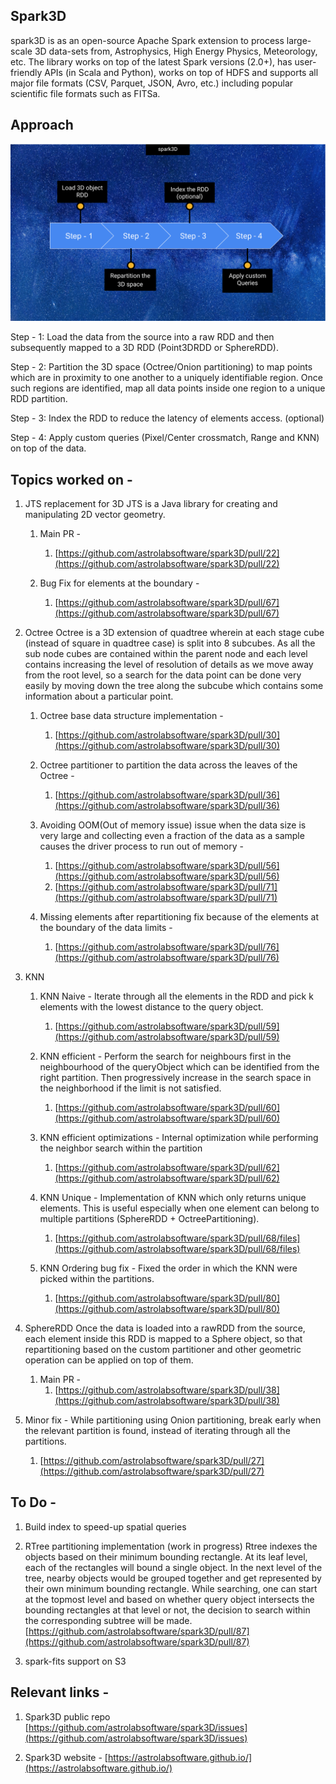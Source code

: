 ## Spark3D

spark3D is as an open-source Apache Spark extension to process large-scale 3D data-sets from, Astrophysics, High Energy Physics, Meteorology, etc. The library works on top of the latest Spark versions (2.0+), has user-friendly APIs (in Scala and Python), works on top of HDFS and supports all major file formats (CSV, Parquet, JSON, Avro, etc.) including popular scientific file formats such as FITSa.

## Approach

![Workflow](/assets/img.png)

Step - 1: 
Load the data from the source into a raw RDD and then subsequently mapped to a 3D RDD (Point3DRDD or SphereRDD).

Step - 2:
Partition the 3D space (Octree/Onion partitioning) to map points which are in proximity to one another to a uniquely identifiable region. Once such regions are identified, map all data points inside one region to a unique RDD partition. 

Step - 3:
Index the RDD to reduce the latency of elements access. (optional)

Step - 4:
Apply custom queries (Pixel/Center crossmatch, Range and KNN) on top of the data.

## Topics worked on - 
1. JTS replacement for 3D
   JTS is a Java library for creating and manipulating 2D vector geometry.

   1. Main PR -
      1. [https://github.com/astrolabsoftware/spark3D/pull/22](https://github.com/astrolabsoftware/spark3D/pull/22)

   2. Bug Fix for elements at the boundary - 
      1. [https://github.com/astrolabsoftware/spark3D/pull/67](https://github.com/astrolabsoftware/spark3D/pull/67)

2. Octree
   Octree is a 3D extension of quadtree wherein at each stage cube (instead of square in quadtree case) is split into 8 subcubes. As all the sub node cubes are contained within the parent node and each level contains increasing the level of resolution of details as we move away from the root level, so a search for the data point can be done very easily by moving down the tree along the subcube which contains some information about a particular point.

   1. Octree base data structure implementation - 
      1. [https://github.com/astrolabsoftware/spark3D/pull/30](https://github.com/astrolabsoftware/spark3D/pull/30)
    
   2. Octree partitioner to partition the data across the leaves of the Octree - 
      1. [https://github.com/astrolabsoftware/spark3D/pull/36](https://github.com/astrolabsoftware/spark3D/pull/36)
   
   3. Avoiding OOM(Out of memory issue) issue when the data size is very large and collecting even a fraction of the data as a sample causes the driver process to run out of memory - 
      1. [https://github.com/astrolabsoftware/spark3D/pull/56](https://github.com/astrolabsoftware/spark3D/pull/56)
      2. [https://github.com/astrolabsoftware/spark3D/pull/71](https://github.com/astrolabsoftware/spark3D/pull/71)
      
   4. Missing elements after repartitioning fix because of the elements at the boundary of the data limits - 
      1. [https://github.com/astrolabsoftware/spark3D/pull/76](https://github.com/astrolabsoftware/spark3D/pull/76)
    
3. KNN
   1. KNN Naive - Iterate through all the elements in the RDD and pick k elements with the lowest distance to the query object.
      1. [https://github.com/astrolabsoftware/spark3D/pull/59](https://github.com/astrolabsoftware/spark3D/pull/59)
    
   2. KNN efficient - Perform the search for neighbours first in the neighbourhood of the queryObject which can be identified from the right partition. Then progressively increase in the search space in the neighborhood if the limit is not satisfied.
      1. [https://github.com/astrolabsoftware/spark3D/pull/60](https://github.com/astrolabsoftware/spark3D/pull/60)

   3. KNN efficient optimizations - Internal optimization while performing the neighbor search within the partition 
      1. [https://github.com/astrolabsoftware/spark3D/pull/62](https://github.com/astrolabsoftware/spark3D/pull/62)
    
   3. KNN Unique - Implementation of KNN which only returns unique elements. This is useful especially when one element can belong to multiple partitions (SphereRDD + OctreePartitioning). 
      1. [https://github.com/astrolabsoftware/spark3D/pull/68/files](https://github.com/astrolabsoftware/spark3D/pull/68/files)
  
   4. KNN Ordering bug fix - 
      Fixed the order in which the KNN were picked within the partitions.
      1. [https://github.com/astrolabsoftware/spark3D/pull/80](https://github.com/astrolabsoftware/spark3D/pull/80)

4. SphereRDD
   Once the data is loaded into a rawRDD from the source, each element inside this RDD is mapped to a Sphere object, so that repartitioning based on the custom partitioner and other geometric operation can be applied on top of them. 
   1. Main PR - 
      1. [https://github.com/astrolabsoftware/spark3D/pull/38](https://github.com/astrolabsoftware/spark3D/pull/38)

5. Minor fix -
   While partitioning using Onion partitioning, break early when the relevant partition is found, instead of iterating through all the partitions.
   1. [https://github.com/astrolabsoftware/spark3D/pull/27](https://github.com/astrolabsoftware/spark3D/pull/27)
   
## To Do - 
1. Build index to speed-up spatial queries
   
2. RTree partitioning implementation (work in progress)
   Rtree indexes the objects based on their minimum bounding rectangle. At its leaf level, each of the rectangles will bound a single object. In the next level of the tree, nearby objects would be grouped together and get represented by their own minimum bounding rectangle. While searching, one can start at the topmost level and based on whether query object intersects the bounding rectangles at that level or not, the decision to search within the corresponding subtree will be made.
   [https://github.com/astrolabsoftware/spark3D/pull/87](https://github.com/astrolabsoftware/spark3D/pull/87)

3. spark-fits support on S3

## Relevant links -
1. Spark3D public repo
   [https://github.com/astrolabsoftware/spark3D/issues](https://github.com/astrolabsoftware/spark3D/issues)

2. Spark3D website - 
   [https://astrolabsoftware.github.io/](https://astrolabsoftware.github.io/)
